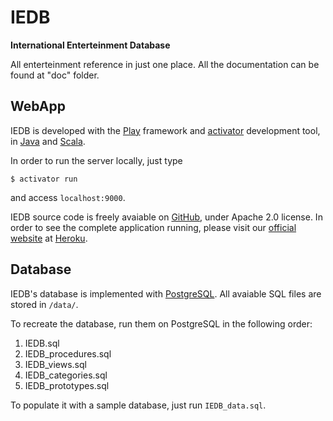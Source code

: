 IEDB
====

**International Enterteinment Database**

All enterteinment reference in just one place.
All the documentation can be found at "doc" folder.

WebApp
------

IEDB is developed with the [Play][1] framework and [activator][2]
development tool, in [Java][3] and [Scala][4].

In order to run the server locally, just type 

```
$ activator run
```

and access `localhost:9000`.

IEDB source code is freely avaiable on [GitHub][5], under 
Apache 2.0 license. In order to see the complete application 
running, please visit our [official website][6] at [Heroku][7].

Database
--------

IEDB's database is implemented with [PostgreSQL][8]. All avaiable
SQL files are stored in `/data/`.

To recreate the database, run them on PostgreSQL in the 
following order:

1. IEDB.sql
2. IEDB\_procedures.sql
3. IEDB\_views.sql
4. IEDB\_categories.sql
5. IEDB\_prototypes.sql

To populate it with a sample database, just run `IEDB_data.sql`.

[1]: https://www.playframework.com/
[2]: https://typesafe.com/activator
[3]: https://www.oracle.com/java/index.html
[4]: http://www.scala-lang.org/
[5]: https://github.com/
[6]: http://iedb.herokuapp.com
[7]: http://www.heroku.com/
[8]: http://www.postgresql.org/
